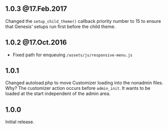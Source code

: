## 1.0.3 @17.Feb.2017

Changed the `setup_child_theme()` callback priority number to 15 to ensure that Genesis' setups run first before the child theme.

## 1.0.2 @17.Oct.2016

- Fixed path for enqueuing `/assets/js/responsive-menu.js`

## 1.0.1

Changed autoload.php to move Customizer loading into the nonadmin files.  Why?  The customizer action occurs before `admin_init`.  It wants to be loaded at the start independent of the admin area.

## 1.0.0

Initial release.